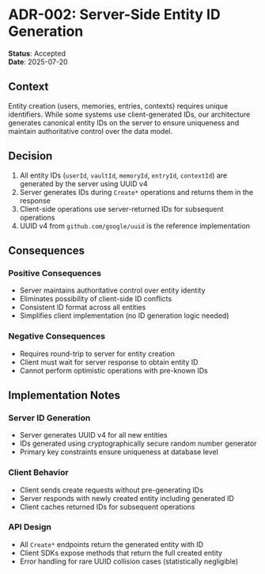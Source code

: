 # ADR-002: Server-Side Entity ID Generation  

**Status**: Accepted  
**Date**: 2025-07-20

## Context

Entity creation (users, memories, entries, contexts) requires unique identifiers. While some systems use client-generated IDs, our architecture generates canonical entity IDs on the server to ensure uniqueness and maintain authoritative control over the data model.

## Decision

1. All entity IDs (`userId`, `vaultId`, `memoryId`, `entryId`, `contextId`) are generated by the server using UUID v4
2. Server generates IDs during `Create*` operations and returns them in the response
3. Client-side operations use server-returned IDs for subsequent operations
4. UUID v4 from `github.com/google/uuid` is the reference implementation

## Consequences

### Positive Consequences
- Server maintains authoritative control over entity identity
- Eliminates possibility of client-side ID conflicts
- Consistent ID format across all entities
- Simplifies client implementation (no ID generation logic needed)

### Negative Consequences
- Requires round-trip to server for entity creation
- Client must wait for server response to obtain entity ID
- Cannot perform optimistic operations with pre-known IDs

## Implementation Notes

### Server ID Generation
- Server generates UUID v4 for all new entities
- IDs generated using cryptographically secure random number generator  
- Primary key constraints ensure uniqueness at database level

### Client Behavior
- Client sends create requests without pre-generating IDs
- Server responds with newly created entity including generated ID
- Client caches returned IDs for subsequent operations

### API Design
- All `Create*` endpoints return the generated entity with ID
- Client SDKs expose methods that return the full created entity
- Error handling for rare UUID collision cases (statistically negligible)
